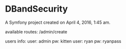 DBandSecurity
====

A Symfony project created on April 4, 2016, 1:45 am.

available routes:
  /admin/create
  
users info:
  user: admin pw: kitten
  user: ryan  pw: ryanpass
  
